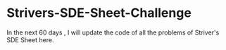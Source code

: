 # Strivers-SDE-Sheet-Challenge
In the next 60 days , I will update the code of all the problems of Striver's SDE Sheet here.
